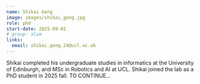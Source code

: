 ```yaml
---
name: Shikai Geng
image: images/shikai_geng.jpg
role: phd
start-date: 2025-09-01
# group: alum
links:
  email: shikai.geng.24@ucl.ac.uk
---
```


Shikai completed his undergraduate studies in informatics at the University of Edinburgh, and MSc in Robotics and AI at UCL. Shikai joined the lab as a PhD student in 2025 fall. TO CONTINUE...
